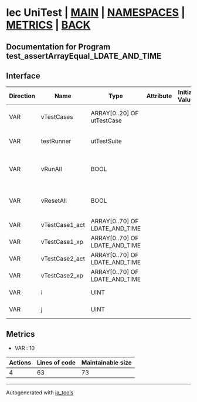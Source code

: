 # Iec UniTest | [MAIN] | [NAMESPACES] | [METRICS] | [BACK]  

## Documentation for Program test_assertArrayEqual_LDATE_AND_TIME  

## Interface  

| Direction | Name | Type | Attribute | Initial Value | Documentation |
| --------- | ---- | ---- | --------- | ------------- | ------------- |
| VAR | vTestCases | ARRAY[0..20] OF utTestCase |  |  | Definition of all test cases for this POU |  
| VAR | testRunner | utTestSuite |  |  | Test Suite fb instance to run the tests |  
| VAR | vRunAll | BOOL |  |  | Manual command to run all tests for this POU |  
| VAR | vResetAll | BOOL |  |  | Manual command to reset all tests for this POU |  
| VAR | vTestCase1_act | ARRAY[0..70] OF LDATE_AND_TIME |  |  | Array data 1 of test case 1 |  
| VAR | vTestCase1_xp | ARRAY[0..70] OF LDATE_AND_TIME |  |  | Array data 2 of test case 1 |  
| VAR | vTestCase2_act | ARRAY[0..70] OF LDATE_AND_TIME |  |  | Array data 3 of test case 2 |  
| VAR | vTestCase2_xp | ARRAY[0..70] OF LDATE_AND_TIME |  |  | Array data 4 of test case 2 |  
| VAR | i | UINT |  |  | Iterator variable i |  
| VAR | j | UINT |  |  | Iterator variable j |  


## Metrics  

- VAR : 10

| Actions | Lines of code | Maintainable size |
| ------- | ------------- | ----------------- |
| 4 | 63 | 73 |

---
Autogenerated with [ia_tools](https://github.com/tkucic/ia_tools)  

[MAIN]: ../../../../index.md
[NAMESPACES]: ../../nsList.md
[METRICS]: ../../../metrics.md
[BACK]: ../nsMain.md
